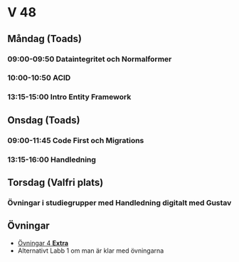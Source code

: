 # V 48

## Måndag (Toads)
### 09:00-09:50 Dataintegritet och Normalformer
### 10:00-10:50 ACID
### 13:15-15:00 Intro Entity Framework
## Onsdag (Toads)
### 09:00-11:45 Code First och Migrations
### 13:15-16:00 Handledning
## Torsdag (Valfri plats)
### Övningar i studiegrupper med Handledning digitalt med Gustav

## Övningar
* [Övningar 4 **Extra**](%C3%96vningar4.md)
* Alternativt Labb 1 om man är klar med övningarna
